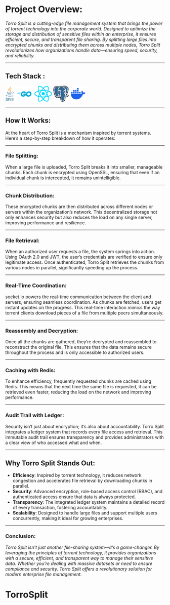 
# Project Overview: 

*Torro Split is a cutting-edge file management system that brings the power of torrent technology into the corporate world. Designed to optimize the storage and distribution of sensitive files within an enterprise, it ensures efficient, secure, and transparent file sharing. By splitting large files into encrypted chunks and distributing them across multiple nodes, Torro Split revolutionizes how organizations handle data—ensuring speed, security, and reliability.*

---
Tech Stack :
---
 <img src="https://github.com/rnbr04/torro-split/raw/main/frontend/public/java.svg" height="50" /> <img src="https://github.com/rnbr04/torro-split/raw/main/frontend/public/go.svg" height="50" /> <img src="https://github.com/rnbr04/torro-split/raw/main/frontend/public/react.svg" height="50" /> <img src="https://github.com/rnbr04/torro-split/raw/main/frontend/public/Postgresql.svg" height="50" /> <img src="https://github.com/rnbr04/torro-split/raw/main/frontend/public/docker.svg" height="50" />

---
  

## How It Works: 
At the heart of Torro Split is a mechanism inspired by torrent systems. Here’s a step-by-step breakdown of how it operates:

  ---

### File Splitting: 
When a large file is uploaded, Torro Split breaks it into smaller, manageable chunks. Each chunk is encrypted using OpenSSL, ensuring that even if an individual chunk is intercepted, it remains unintelligible.

  ---

### Chunk Distribution: 
These encrypted chunks are then distributed across different nodes or servers within the organization’s network. This decentralized storage not only enhances security but also reduces the load on any single server, improving performance and resilience.

  ---

### File Retrieval: 
When an authorized user requests a file, the system springs into action. Using OAuth 2.0 and JWT, the user’s credentials are verified to ensure only legitimate access. Once authenticated, Torro Split retrieves the chunks from various nodes in parallel, significantly speeding up the process.

  ---

### Real-Time Coordination: 
socket.io powers the real-time communication between the client and servers, ensuring seamless coordination. As chunks are fetched, users get instant updates on the progress. This real-time interaction mimics the way torrent clients download pieces of a file from multiple peers simultaneously.

  ---

### Reassembly and Decryption: 
Once all the chunks are gathered, they’re decrypted and reassembled to reconstruct the original file. This ensures that the data remains secure throughout the process and is only accessible to authorized users.

  ---

### Caching with Redis: 
To enhance efficiency, frequently requested chunks are cached using Redis. This means that the next time the same file is requested, it can be retrieved even faster, reducing the load on the network and improving performance.

---
  

### Audit Trail with Ledger:
 Security isn’t just about encryption; it’s also about accountability. Torro Split integrates a ledger system that records every file access and retrieval. This immutable audit trail ensures transparency and provides administrators with a clear view of who accessed what and when.

  ---

## Why Torro Split Stands Out:

  

-  **Efficiency**: Inspired by torrent technology, it reduces network congestion and accelerates file retrieval by downloading chunks in parallel. 
- **Security**: Advanced encryption, role-based access control (RBAC), and authenticated access ensure that data is always protected. 
- **Transparency**: The integrated ledger system maintains a detailed record of every transaction, fostering accountability. 
- **Scalability**: Designed to handle large files and support multiple users concurrently, making it ideal for growing enterprises. 

---

### Conclusion: 
*Torro Split isn’t just another file-sharing system—it’s a game-changer. By leveraging the principles of torrent technology, it provides organizations with a secure, efficient, and transparent way to manage their sensitive data. Whether you’re dealing with massive datasets or need to ensure compliance and security, Torro Split offers a revolutionary solution for modern enterprise file management.*
# TorroSplit
